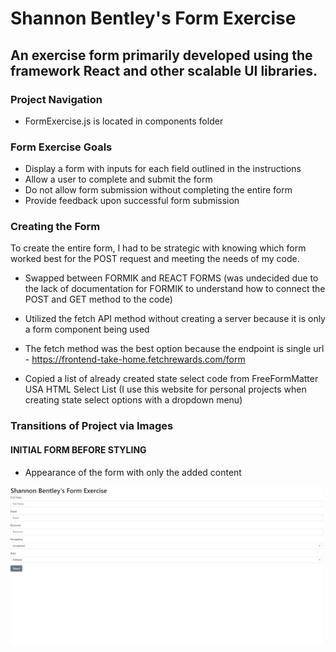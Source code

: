 # Shannon Bentley's Form Exercise 

## An exercise form primarily developed using the framework React and other scalable UI libraries.

### Project Navigation 
- FormExercise.js is located in components folder

### Form Exercise Goals 
- Display a form with inputs for each field outlined in the instructions
- Allow a user to complete and submit the form
- Do not allow form submission without completing the entire form
- Provide feedback upon successful form submission

### Creating the Form 
To create the entire form, I had to be strategic with knowing which form worked best for the POST request and meeting the needs of my code.
- Swapped between FORMIK and REACT FORMS (was undecided due to the lack of documentation for FORMIK to understand how to connect the POST and GET method to the code)
- Utilized the fetch API method without creating a server because it is only a form component being used 
- The fetch method was the best option because the endpoint is single url - https://frontend-take-home.fetchrewards.com/form

- Copied a list of already created state select code from FreeFormMatter USA HTML Select List (I use this website for personal projects when creating state select options with a dropdown menu)

### Transitions of Project via Images

#### INITIAL FORM BEFORE STYLING
- Appearance of the form with only the added content
<img src='/src/img/initialform.png' width='500px' alt='inital project before styling and props' />


